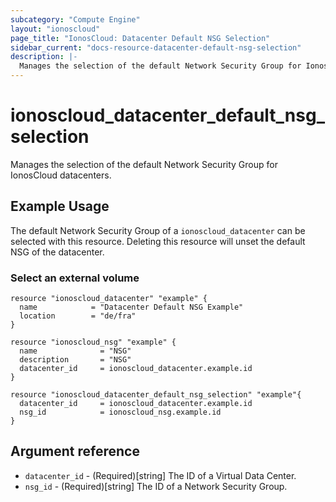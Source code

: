 ```yaml
---
subcategory: "Compute Engine"
layout: "ionoscloud"
page_title: "IonosCloud: Datacenter Default NSG Selection"
sidebar_current: "docs-resource-datacenter-default-nsg-selection"
description: |-
  Manages the selection of the default Network Security Group for IonosCloud datacenters.
---
```


# ionoscloud_datacenter_default_nsg_selection

Manages the selection of the default Network Security Group for IonosCloud datacenters.

## Example Usage

The default Network Security Group of a `ionoscloud_datacenter` can be selected with this resource.
Deleting this resource will unset the default NSG of the datacenter.

### Select an external volume
```hcl
resource "ionoscloud_datacenter" "example" {
  name            = "Datacenter Default NSG Example"
  location        = "de/fra"
}

resource "ionoscloud_nsg" "example" {
  name              = "NSG"
  description       = "NSG"
  datacenter_id     = ionoscloud_datacenter.example.id
}

resource "ionoscloud_datacenter_default_nsg_selection" "example"{
  datacenter_id     = ionoscloud_datacenter.example.id
  nsg_id            = ionoscloud_nsg.example.id
}
```

## Argument reference

- `datacenter_id` - (Required)[string] The ID of a Virtual Data Center.
- `nsg_id` - (Required)[string] The ID of a Network Security Group.
